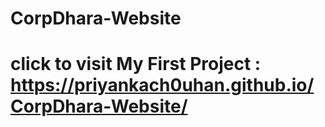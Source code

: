 # CorpDhara-Website
# click to visit My First Project : https://priyankach0uhan.github.io/CorpDhara-Website/
